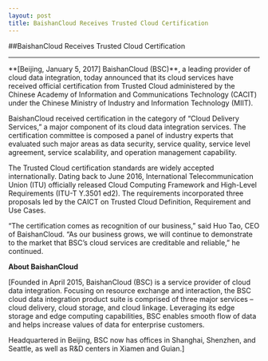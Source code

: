 ```yaml
---
layout: post
title: BaishanCloud Receives Trusted Cloud Certification
---
```


##BaishanCloud Receives Trusted Cloud Certification

---
<div class="list_press">
**[Beijing, January 5, 2017] BaishanCloud (BSC)**, a leading provider of cloud data integration, today announced that its cloud services have received official certification from Trusted Cloud administered by the Chinese Academy of Information and Communications Technology (CACIT) under the Chinese Ministry of Industry and Information Technology (MIIT). 

BaishanCloud received certification in the category of “Cloud Delivery Services,” a major component of its cloud data integration services. The certification committee is composed a panel of industry experts that evaluated such major areas as data security, service quality, service level agreement, service scalability, and operation management capability.

The Trusted Cloud certification standards are widely accepted internationally.  Dating back to June 2016, International Telecommunication Union (ITU) officially released Cloud Computing Framework and High-Level Requirements (ITU-T Y.3501 ed2).  The requirements incorporated three proposals led by the CAICT on Trusted Cloud Definition, Requirement and Use Cases. 

“The certification comes as recognition of our business,” said Huo Tao, CEO of BaishanCloud.  “As our business grows, we will continue to demonstrate to the market that BSC’s cloud services are creditable and reliable,” he continued. 

**About BaishanCloud**

[Founded in April 2015, BaishanCloud (BSC) is a service provider of cloud data integration.  Focusing on resource exchange and interaction, the BSC cloud data integration product suite is comprised of three major services – cloud delivery, cloud storage, and cloud linkage. Leveraging its edge storage and edge computing capabilities, BSC enables smooth flow of data and helps increase values of data for enterprise customers.

Headquartered in Beijing, BSC now has offices in Shanghai, Shenzhen, and Seattle, as well as R&D centers in Xiamen and Guian.]  
</div>